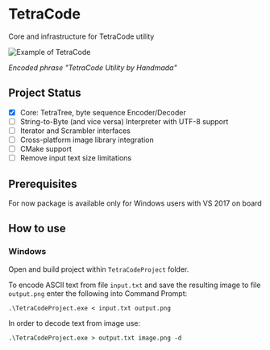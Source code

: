 # TetraCode
Core and infrastructure for TetraCode utility

![Example of TetraCode](https://i.imgur.com/XQp5HHn.png)

*Encoded phrase "TetraCode Utility by Handmada"*

## Project Status
- [x] Core: TetraTree, byte sequence Encoder/Decoder
- [ ] String-to-Byte (and vice versa) Interpreter with UTF-8 support
- [ ] Iterator and Scrambler interfaces
- [ ] Cross-platform image library integration
- [ ] CMake support
- [ ] Remove input text size limitations

## Prerequisites
For now package is available only for Windows users with VS 2017 on board

## How to use
### Windows
Open and build project within `TetraCodeProject` folder.

To encode ASCII text from file `input.txt` and save the resulting image
to file `output.png` enter the following into Command Prompt:
```
.\TetraCodeProject.exe < input.txt output.png
```

In order to decode text from image use:
```
.\TetraCodeProject.exe > output.txt image.png -d
```
